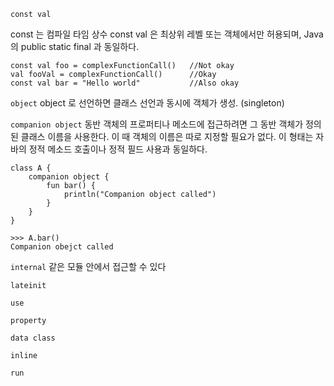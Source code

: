 `const val`

const 는 컴파일 타임 상수
const val 은 최상위 레벨 또는 객체에서만 허용되며, Java의 public static final 과 동일하다.

```
const val foo = complexFunctionCall()   //Not okay
val fooVal = complexFunctionCall()      //Okay
const val bar = "Hello world"           //Also okay
```

`object`
object 로 선언하면 클래스 선언과 동시에 객체가 생성. (singleton)


`companion object`
동반 객체의 프로퍼티나 메소드에 접근하려면 그 동반 객체가 정의된 클래스 이름을 사용한다.
이 때 객체의 이름은 따로 지정할 필요가 없다. 이 형태는 자바의 정적 메소드 호출이나 정적 필드 사용과 동일하다.

```
class A {
    companion object {
        fun bar() {
            println("Companion object called")
        }
    }
}

>>> A.bar()
Companion obejct called
```

`internal`
같은 모듈 안에서 접근할 수 있다

`lateinit`

`use`

`property`

`data class`

`inline`

`run`

